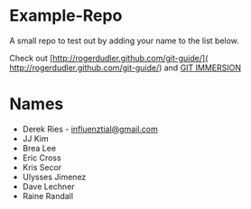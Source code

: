 Example-Repo
============

A small repo to test out by adding your name to the list below.

Check out [http://rogerdudler.github.com/git-guide/]( http://rogerdudler.github.com/git-guide/) and [GIT IMMERSION](http://gitimmersion.com/index.html)

Names
=======

+ Derek Ries - influenztial@gmail.com
+ JJ Kim
+ Brea Lee
+ Eric Cross
+ Kris Secor
+ Ulysses Jimenez
+ Dave Lechner
+ Raine Randall
